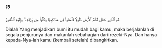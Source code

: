 ##### 15

<span class="ayah">هُوَ ٱلَّذِى جَعَلَ لَكُمُ ٱلْأَرْضَ ذَلُولًۭا فَٱمْشُوا۟ فِى مَنَاكِبِهَا وَكُلُوا۟ مِن رِّزْقِهِۦ ۖ وَإِلَيْهِ ٱلنُّشُورُ</span>

<span class="ayah_translation">Dialah Yang menjadikan bumi itu mudah bagi kamu, maka berjalanlah di segala penjurunya dan makanlah sebahagian dari rezeki-Nya. Dan hanya kepada-Nya-lah kamu (kembali setelah) dibangkitkan.</span>
